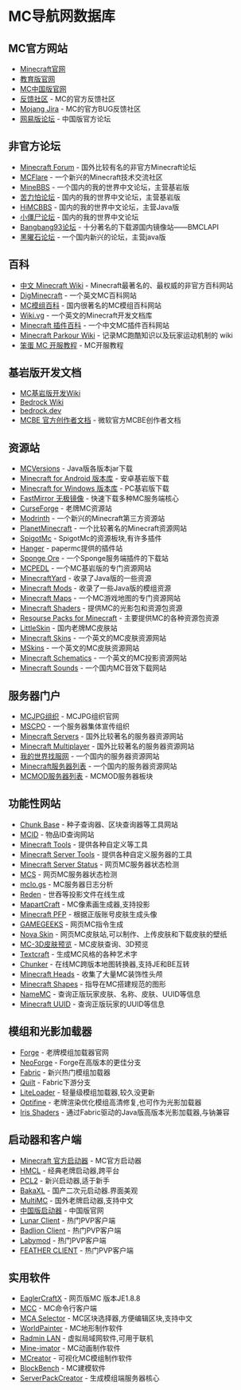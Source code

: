 # MC导航网数据库

## MC官方网站
*   [Minecraft官网](https://www.minecraft.net/)
*   [教育版官网](https://education.minecraft.net/)
*   [MC中国版官网](https://mc.163.com/)
*   [反馈社区](https://feedback.minecraft.net/) - MC的官方反馈社区
*   [Mojang Jira](https://feedback.minecraft.net/) - MC的官方BUG反馈社区
*   [网易版论坛](https://mc.netease.com/) - 中国版官方论坛

## 非官方论坛
*   [Minecraft Forum](https://www.minecraftforum.net/) - 国外比较有名的非官方Minecraft论坛
*   [MCFlare](https://forum.mcflare.com/) - 一个新兴的Minecraft技术交流社区
*   [MineBBS](https://www.minebbs.com/) - 一个国内的我的世界中文论坛，主营基岩版
*   [苦力怕论坛](https://klpbbs.com/) - 国内的我的世界中文论坛，主营基岩版
*   [HiMCBBS](https://www.himcbbs.com/) - 国内的我的世界中文论坛，主营Java版
*   [小僵尸论坛](https://www.zitbbs.com/) - 国内的我的世界中文论坛
*   [Bangbang93论坛](https://www.bangbang93.com) - 十分著名的下载源国内镜像站——BMCLAPI
*   [黑曜石论坛](https://mcobs.cn/) - 一个国内新兴的论坛，主营java版

## 百科
*   [中文 Minecraft Wiki](https://zh.minecraft.wiki/) - Minecraft最著名的、最权威的非官方百科网站
*   [DigMinecraft](https://www.digminecraft.com/) - 一个英文MC百科网站
*   [MC模组百科](https://www.mcmod.cn/) - 国内很著名的MC模组百科网站
*   [Wiki.vg](https://wiki.vg/) - 一个英文的Minecraft开发文档库
*   [Minecraft 插件百科](https://mineplugin.org/) - 一个中文MC插件百科网站
*   [Minecraft Parkour Wiki](https://www.mcpk.wiki/wiki/Main_Page/zh) - 记录MC跑酷知识以及玩家运动机制的 wiki
*   [笨蛋 MC 开服教程](https://nitwikit.8aka.org/) - MC开服教程

## 基岩版开发文档
*   [MC基岩版开发Wiki](https://wiki.mcbe-dev.net/)
*   [Bedrock Wiki](https://wiki.bedrock.dev)
*   [bedrock.dev](https://bedrock.dev/)
*   [MCBE 官方创作者文档](https://learn.microsoft.com/zh-cn/minecraft/creator/?view=minecraft-bedrock-stable) - 微软官方MCBE创作者文档

## 资源站
*   [MCVersions](https://mcversions.net/) - Java版各版本jar下载
*   [Minecraft for Android 版本库](https://bbk.endyun.ltd/) - 安卓基岩版下载
*   [Minecraft for Windows 版本库](https://www.mcappx.com/) - PC基岩版下载
*   [FastMirror 无极镜像](https://www.fastmirror.net/#/home) - 快速下载多种MC服务端核心
*   [CurseForge](https://www.curseforge.com/minecraft) - 老牌MC资源站
*   [Modrinth](https://modrinth.com) - 一个新兴的Minecraft第三方资源站
*   [PlanetMinecraft](https://www.planetminecraft.com/) - 一个比较著名的Minecraft资源网站
*   [SpigotMc](https://www.spigotmc.org/resources/) - SpigotMc的资源板块,有许多插件
*   [Hanger](https://hangar.papermc.io/) - papermc提供的插件站
*   [Sponge Ore](https://ore.spongepowered.org/) - 一个Sponge服务端插件的下载站
*   [MCPEDL](https://mcpedl.com/) - 一个MC基岩版的专门资源网站
*   [MinecraftYard](https://www.minecraftyard.com/) - 收录了Java版的一些资源
*   [Minecraft Mods](https://www.minecraftmods.com/) - 收录了一些Java版的模组资源
*   [Minecraft Maps](https://www.minecraftmaps.com/) - 一个MC游戏地图的专门资源网站
*   [Minecraft Shaders](https://minecraftshader.com/) - 提供MC的光影包和资源包资源
*   [Resourse Packs for Minecraft](https://resourcepack.net/) - 主要提供MC的各种资源包资源
*   [LittleSkin](https://littleskin.cn/) - 国内老牌MC皮肤站
*   [Minecraft Skins](https://www.minecraftskins.com/) - 一个英文的MC皮肤资源网站
*   [MSkins](https://mskins.net/) - 一个英文的MC皮肤资源网站
*   [Minecraft Schematics](https://www.minecraft-schematics.com/) - 一个英文的MC投影资源网站
*   [Minecraft Sounds](https://o.xbottle.top/mcsounds/) - 一个国内MC音效下载网站

## 服务器门户
*   [MCJPG组织](https://mcjpg.org) - MCJPG组织官网
*   [MSCPO](https://mscpo.top/) - 一个服务器集体宣传组织
*   [Minecraft Servers](https://minecraftservers.org/) - 国外比较著名的服务器资源网站
*   [Minecraft Multiplayer](https://minecraft-mp.com/) - 国外比较著名的服务器资源网站
*   [我的世界找服网](https://www.mczfw.cn/) - 一个国内的服务器资源网站
*   [Minecraft服务器列表](https://www.mczfw.cn/) - 一个国内的服务器资源网站
*   [MCMOD服务器列表](https://play.mcmod.cn/) - MCMOD服务器板块

## 功能性网站
*   [Chunk Base](https://www.chunkbase.com/) - 种子查询器、区块查询器等工具网站
*   [MCID](http://mcid.lingningyu.cn/) - 物品ID查询网站
*   [Minecraft Tools](https://minecraft.tools/) - 提供各种自定义等工具
*   [Minecraft Server Tools](https://mctools.org/) - 提供各种自定义服务器的工具
*   [Minecraft Server Status](https://mcsrvstat.us/) - 网页MC服务器状态检测
*   [MCS](https://mcstatus.io/) - 网页MC服务器状态检测
*   [mclo.gs](https://mclo.gs/) - MC服务器日志分析
*   [Reden](https://redenmc.com/) - 世吞等投影文件在线生成
*   [MapartCraft](https://rebane2001.com/mapartcraft/zh-Hans) - MC像素画生成器,支持投影
*   [Minecraft PFP](https://www.minecraftpfp.com/) - 根据正版账号皮肤生成头像
*   [GAMEGEEKS](https://www.gamergeeks.net/) - 网页MC指令生成
*   [Nova Skin](https://minecraft.novaskin.me/) - 网页MC皮肤站,可以制作、上传皮肤和下载皮肤的壁纸
*   [MC-3D皮肤预览](https://skin.endyun.ltd/) - MC皮肤查询、3D预览
*   [Textcraft](https://textcraft.net/) - 生成MC风格的各种艺术字
*   [Chunker](https://chunker.app/) - 在线MC跨版本地图转换器,支持JE和BE互转
*   [Minecraft Heads](https://www.minecraft-heads.com/) - 收集了大量MC装饰性头颅
*   [Minecraft Shapes](https://minecraftshapes.com/) - 指导在MC搭建规范的图形
*   [NameMC](https://zh-cn.namemc.com/) - 查询正版玩家皮肤、名称、皮肤、UUID等信息
*   [Minecraft UUID](https://mcuuid.net/) - 查询正版玩家的UUID等信息

## 模组和光影加载器
*   [Forge](https://forums.minecraftforge.net/) - 老牌模组加载器官网
*   [NeoForge](https://neoforged.net/) - Forge在高版本的更佳分支
*   [Fabric](https://fabricmc.net/) - 新兴热门模组加载器
*   [Quilt](https://quiltmc.org/en/) - Fabric下游分支
*   [LiteLoader](http://www.liteloader.com/) - 轻量级模组加载器,较久没更新
*   [Optifine](https://www.optifine.net) - 老牌渲染优化模组高清修复,也可作为光影加载器
*   [Iris Shaders](https://irisshaders.net/) - 通过Fabric驱动的Java版高版本光影加载器,与钠兼容

## 启动器和客户端
*   [Minecraft 官方启动器](https://www.minecraft.net/zh-hans/download) - MC官方启动器
*   [HMCL](https://hmcl.huangyuhui.net/) - 经典老牌启动器,跨平台
*   [PCL2](https://afdian.com/p/0164034c016c11ebafcb52540025c377) - 新兴启动器,适于新手
*   [BakaXL](https://www.bakaxl.com/) - 国产二次元启动器.界面美观
*   [MultiMC](https://multimc.org/) - 国外老牌启动器,支持中文
*   [中国版启动器](https://mc.163.com/) - 中国版官网
*   [Lunar Client](https://www.lunarclient.com/) - 热门PVP客户端
*   [Badlion Client](https://client.badlion.net/zh-CN) - 热门PVP客户端
*   [Labymod](https://labymod.net/zh_Hans) - 热门PVP客户端
*   [FEATHER CLIENT](https://feathermc.com/) - 热门PVP客户端

## 实用软件
*   [EaglerCraftX](https://eaglercraft.ru/) - 网页版MC 版本JE1.8.8
*   [MCC](https://mccteam.github.io/l10n/zh-Hans/) - MC命令行客户端
*   [MCA Selector](https://github.com/Querz/mcaselector) - MC区块选择器,方便编辑区块,支持中文
*   [WorldPainter](https://www.worldpainter.net/) - MC地形制作软件
*   [Radmin LAN](https://www.radmin.com/cn/) - 虚拟局域网软件,可用于联机
*   [Mine-imator](https://www.mineimator.com/) - MC动画制作软件
*   [MCreator](https://mcreator.net/) - 可视化MC模组制作软件
*   [BlockBench](https://www.blockbench.net/) - MC建模软件
*   [ServerPackCreator](https://serverpackcreator.de/#/) - 生成模组端服务器核心
